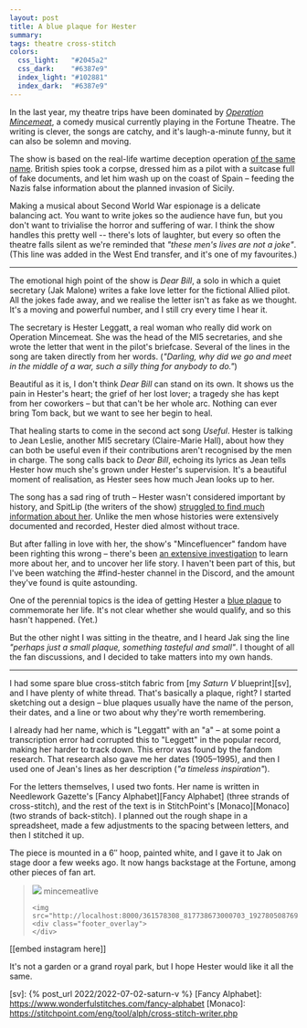 ```yaml
---
layout: post
title: A blue plaque for Hester
summary:
tags: theatre cross-stitch
colors:
  css_light:   "#2045a2"
  css_dark:    "#6387e9"
  index_light: "#102881"
  index_dark:  "#6387e9"
---
```


In the last year, my theatre trips have been dominated by [*Operation Mincemeat*][musical], a comedy musical currently playing in the Fortune Theatre.
The writing is clever, the songs are catchy, and it's laugh-a-minute funny, but it can also be solemn and moving.

The show is based on the real-life wartime deception operation [of the same name][irl].
British spies took a corpse, dressed him as a pilot with a suitcase full of fake documents, and let him wash up on the coast of Spain – feeding the Nazis false information about the planned invasion of Sicily.

Making a musical about Second World War espionage is a delicate balancing act.
You want to write jokes so the audience have fun, but you don't want to trivialise the horror and suffering of war.
I think the show handles this pretty well -- there's lots of laughter, but every so often the theatre falls silent as we're reminded that *"these men's lives are not a joke"*.
(This line was added in the West End transfer, and it's one of my favourites.)

---

The emotional high point of the show is *Dear Bill*, a solo in which a quiet secretary (Jak Malone) writes a fake love letter for the fictional Allied pilot. All the jokes fade away, and we realise the letter isn't as fake as we thought. It's a moving and powerful number, and I still cry every time I hear it.

The secretary is Hester Leggatt, a real woman who really did work on Operation Mincemeat.
She was the head of the MI5 secretaries, and she wrote the letter that went in the pilot's briefcase.
Several of the lines in the song are taken directly from her words. (*"Darling, why did we go and meet in the middle of a war, such a silly thing for anybody to do."*)

Beautiful as it is, I don't think *Dear Bill* can stand on its own. It shows us the pain in Hester's heart; the grief of her lost lover; a tragedy she has kept from her coworkers – but that can't be her whole arc. Nothing can ever bring Tom back, but we want to see her begin to heal.

That healing starts to come in the second act song *Useful*. Hester is talking to Jean Leslie, another MI5 secretary (Claire-Marie Hall), about how they can both be useful even if their contributions aren't recognised by the men in charge. The song calls back to *Dear Bill*, echoing its lyrics as Jean tells Hester how much she's grown under Hester's supervision.
It's a beautiful moment of realisation, as Hester sees how much Jean looks up to her.

The song has a sad ring of truth – Hester wasn't considered important by history, and SpitLip (the writers of the show) [struggled to find much information about her][tweet].
Unlike the men whose histories were extensively documented and recorded, Hester died almost without trace.

But after falling in love with her, the show's "Mincefluencer" fandom have been righting this wrong – there's been [an extensive investigation][fandom] to learn more about her, and to uncover her life story.
I haven't been part of this, but I've been watching the \#find-hester channel in the Discord, and the amount they've found is quite astounding.

One of the perennial topics is the idea of getting Hester a [blue plaque] to commemorate her life.
It's not clear whether she would qualify, and so this hasn't happened.
(Yet.)

But the other night I was sitting in the theatre, and I heard Jak sing the line *"perhaps just a small plaque, something tasteful and small"*.
I thought of all the fan discussions, and I decided to take matters into my own hands.

---

I had some spare blue cross-stitch fabric from [my *Saturn V* blueprint][sv], and I have plenty of white thread.
That's basically a plaque, right?
I started sketching out a design – blue plaques usually have the name of the person, their dates, and a line or two about why they're worth remembering.

I already had her name, which is "Leggatt" with an "a" – at some point a transcription error had corrupted this to "Leggett" in the popular record, making her harder to track down.
This error was found by the fandom research.
That research also gave me her dates (1905–1995), and then I used one of Jean's lines as her description (*"a timeless inspiration"*).

For the letters themselves, I used two fonts.
Her name is written in Needlework Gazette's [Fancy Alphabet][Fancy Alphabet] (three strands of cross-stitch), and the rest of the text is in StitchPoint's [Monaco][Monaco] (two strands of back-stitch).
I planned out the rough shape in a spreadsheet, made a few adjustments to the spacing between letters, and then I stitched it up.

The piece is mounted in a 6″ hoop, painted white, and I gave it to Jak on stage door a few weeks ago.
It now hangs backstage at the Fortune, among other pieces of fan art.

<style type="x-text/scss">
  .instagram_embed {
    background: none;
    border: none;
    margin: 0;
    padding: 0;
    margin-left: auto;
    margin-right: auto;
    aspect-ratio: 640 / 1136;

    border-radius: 8px;


/*    border: 2px solid green;*/

    max-width: 320px;
    max-height: calc(100vh - 2em);

    .avatar {
      position: absolute;
      display: grid;
      margin-left: 16px;
      margin-top: 16px;
      grid-template-columns: 32px auto;
      grid-gap: 8px;

      color: white;
      font-family: -apple-system, BlinkMacSystemFont, "Segoe UI", Roboto, Helvetica, Arial, sans-serif;
      font-size: 14px;
      line-height: 30px;

      img {
        height: 32px;
        width: 32px;
        border-radius: 32px;
      }
    }

    .overlay {
      .footer_overlay {
        background: linear-gradient(rgba(38, 38, 38, 0) 0%, rgba(38, 38, 38, 0.6) 100%);
        margin-top: -150px;
        height: 150px;
        border-radius: 8px;
      }

      img {
        max-width: 320px;
        max-height: calc(100vh - 2em);
        border-radius: 8px;
        z-index: -1;
        position:relative;
      }

      background: linear-gradient(rgba(38, 38, 38, 0.8) 0%, rgba(38, 38, 38, 0) 100%);
      height: 102px;
      border-radius: 8px;
    }
  }
</style>

<blockquote class="instagram_embed">
  <div class="avatar">
    <img src="http://localhost:8000/206679993_186210706848799_173045379453847189_n.jpg">
    mincemeatlive
  </div>

  <div class="overlay">

    <img src="http://localhost:8000/361578308_817738673000703_1927805087695525421_n.jpg">
    <div class="footer_overlay">
    </div>
  </div>
</blockquote>

[[embed instagram here]]

It's not a garden or a grand royal park, but I hope Hester would like it all the same.

[musical]: https://www.operationmincemeat.com/
[irl]: https://en.wikipedia.org/wiki/Operation_Mincemeat
[tweet]: https://twitter.com/spitlip/status/1667806430831734784
[fandom]: https://www.independent.co.uk/voices/world-war-operation-mincemeat-musical-theatre-b2371745.html
[blue plaque]: https://en.wikipedia.org/wiki/Blue_plaque
[sv]: {% post_url 2022/2022-07-02-saturn-v %}
[Fancy Alphabet]: https://www.wonderfulstitches.com/fancy-alphabet
[Monaco]: https://stitchpoint.com/eng/tool/alph/cross-stitch-writer.php
